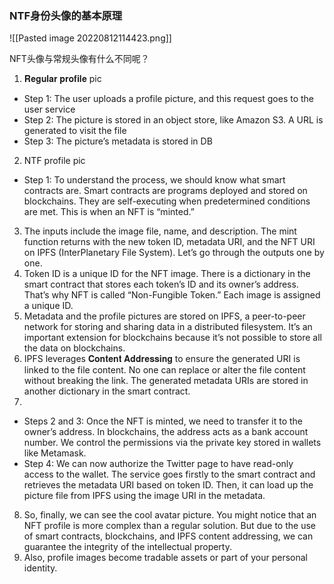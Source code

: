 ### NTF身份头像的基本原理

![[Pasted image 20220812114423.png]]

NFT头像与常规头像有什么不同呢？

1.  𝐑𝐞𝐠𝐮𝐥𝐚𝐫 𝐩𝐫𝐨𝐟𝐢𝐥𝐞 pic
- Step 1: The user uploads a profile picture, and this request goes to the user service
- Step 2: The picture is stored in an object store, like Amazon S3. A URL is generated to visit the file
- Step 3: The picture’s metadata is stored in DB

2. NTF profile pic
- Step 1: To understand the process, we should know what smart contracts are. Smart contracts are programs deployed and stored on blockchains. They are self-executing when predetermined conditions are met. This is when an NFT is “minted.”

3. The inputs include the image file, name, and description. The mint function returns with the new token ID, metadata URI, and the NFT URI on IPFS (InterPlanetary File System). Let’s go through the outputs one by one.
4. Token ID is a unique ID for the NFT image. There is a dictionary in the smart contract that stores each token’s ID and its owner’s address. That’s why NFT is called “Non-Fungible Token.” Each image is assigned a unique ID.
5. Metadata and the profile pictures are stored on IPFS, a peer-to-peer network for storing and sharing data in a distributed filesystem. It’s an important extension for blockchains because it’s not possible to store all the data on blockchains.
6. IPFS leverages 𝐂𝐨𝐧𝐭𝐞𝐧𝐭 𝐀𝐝𝐝𝐫𝐞𝐬𝐬𝐢𝐧𝐠 to ensure the generated URI is linked to the file content. No one can replace or alter the file content without breaking the link. The generated metadata URIs are stored in another dictionary in the smart contract.
7. 
- Steps 2 and 3: Once the NFT is minted, we need to transfer it to the owner’s address. In blockchains, the address acts as a bank account number. We control the permissions via the private key stored in wallets like Metamask.
- Step 4: We can now authorize the Twitter page to have read-only access to the wallet. The service goes firstly to the smart contract and retrieves the metadata URI based on token ID. Then, it can load up the picture file from IPFS using the image URI in the metadata.

8. So, finally, we can see the cool avatar picture. You might notice that an NFT profile is more complex than a regular solution. But due to the use of smart contracts, blockchains, and IPFS content addressing, we can guarantee the integrity of the intellectual property.
9. Also, profile images become tradable assets or part of your personal identity.